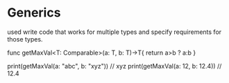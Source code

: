 # Generics
used write code that works for multiple types and specify requirements for those types.

func getMaxVal<T: Comparable>(a: T, b: T)->T{
    return a>b ? a:b
}

print(getMaxVal(a: "abc", b: "xyz")) // xyz
print(getMaxVal(a: 12, b: 12.4))  // 12.4
